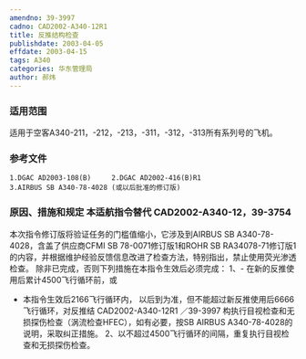 ```yaml
---
amendno: 39-3997
cadno: CAD2002-A340-12R1
title: 反推结构检查
publishdate: 2003-04-05
effdate: 2003-04-15
tags: A340
categories: 华东管理局
author: 郝炜
---
```


### 适用范围 
适用于空客A340-211，-212，-213，-311，-312，-313所有系列号的飞机。

<!--more-->
### 参考文件
    1.DGAC AD2003-108(B)     2.DGAC AD2002-416(B)R1  
    3.AIRBUS SB A340-78-4028 (或以后批准的修订版) 

### 原因、措施和规定 本适航指令替代 CAD2002-A340-12，39-3754 
本次指令修订版将验证任务的门槛值缩小，它涉及到AIRBUS SB A340-78-4028，含盖了供应商CFMI SB 78-0071修订版1和ROHR SB RA34078-71修订版1的内容，并根据维护经验反馈信息改进了检查方法，特别指出，禁止使用荧光渗透检查。 
    除非已完成，否则下列措施在本指令生效后必须完成： 1、- 在新的反推使用后累计4500飞行循环前，或 
- 本指令生效后2166飞行循环内，     以后到为准，但不能超过新反推使用后6666飞行循环，对反推结
       CAD2002-A340-12R1   ／39-3997 
构执行目视检查和无损探伤检查（涡流检查HFEC），如有必要，按SB AIRBUS A340-78-4028的说明，采取纠正措施。     2、以不超过4500飞行循环的间隔，重复执行目视检查和无损探伤检查。

